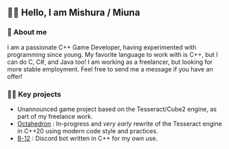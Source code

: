 ## 🙋‍♀️ Hello, I am Mishura / Miuna

### 🌺 About me
I am a passionate C++ Game Developer, having experimented with programming since young. My favorite language to work with is C++, but I can do C, C#, and Java too!
I am working as a freelancer, but looking for more stable employment. Feel free to send me a message if you have an offer!

### 👩‍💻 Key projects
 - Unannounced game project based on the Tesseract/Cube2 engine, as part of my freelance work.
 - [Octahedron](https://github.com/Mishura4/Octahedron) : In-progress and *very early* rewrite of the Tesseract engine in C++20 using modern code style and practices.
 - [B-12](https://github.com/Mishura4/B-12) : Discord bot written in C++ for my own use.

<!-- ![Anurag's GitHub stats](https://github-readme-stats.vercel.app/api?username=Mishura4&theme=material-palenight&show_icons=true&hide=issues&count_private=true) -->

<!--
**Mishura4/Mishura4** is a ✨ _special_ ✨ repository because its `README.md` (this file) appears on your GitHub profile.

Here are some ideas to get you started:

- 🔭 I’m currently working on ...
- 🌱 I’m currently learning ...
- 👯 I’m looking to collaborate on ...
- 🤔 I’m looking for help with ...
- 💬 Ask me about ...
- 📫 How to reach me: ...
- 😄 Pronouns: ...
- ⚡ Fun fact: ...
-->
